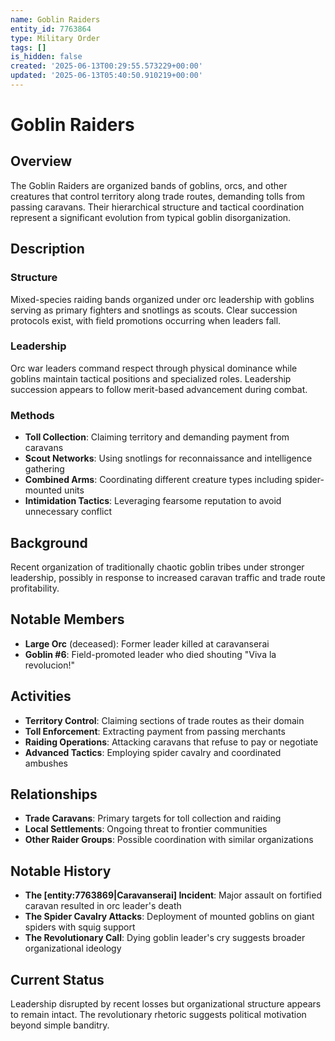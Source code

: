 ```yaml
---
name: Goblin Raiders
entity_id: 7763864
type: Military Order
tags: []
is_hidden: false
created: '2025-06-13T00:29:55.573229+00:00'
updated: '2025-06-13T05:40:50.910219+00:00'
---
```


# Goblin Raiders

## Overview
The Goblin Raiders are organized bands of goblins, orcs, and other creatures that control territory along trade routes, demanding tolls from passing caravans. Their hierarchical structure and tactical coordination represent a significant evolution from typical goblin disorganization.

## Description
### Structure
Mixed-species raiding bands organized under orc leadership with goblins serving as primary fighters and snotlings as scouts. Clear succession protocols exist, with field promotions occurring when leaders fall.

### Leadership
Orc war leaders command respect through physical dominance while goblins maintain tactical positions and specialized roles. Leadership succession appears to follow merit-based advancement during combat.

### Methods
- **Toll Collection**: Claiming territory and demanding payment from caravans
- **Scout Networks**: Using snotlings for reconnaissance and intelligence gathering
- **Combined Arms**: Coordinating different creature types including spider-mounted units
- **Intimidation Tactics**: Leveraging fearsome reputation to avoid unnecessary conflict

## Background
Recent organization of traditionally chaotic goblin tribes under stronger leadership, possibly in response to increased caravan traffic and trade route profitability.

## Notable Members
- **Large Orc** (deceased): Former leader killed at caravanserai
- **Goblin #6**: Field-promoted leader who died shouting "Viva la revolucion!"

## Activities
- **Territory Control**: Claiming sections of trade routes as their domain
- **Toll Enforcement**: Extracting payment from passing merchants
- **Raiding Operations**: Attacking caravans that refuse to pay or negotiate
- **Advanced Tactics**: Employing spider cavalry and coordinated ambushes

## Relationships
- **Trade Caravans**: Primary targets for toll collection and raiding
- **Local Settlements**: Ongoing threat to frontier communities
- **Other Raider Groups**: Possible coordination with similar organizations

## Notable History
- **The [entity:7763869|Caravanserai] Incident**: Major assault on fortified caravan resulted in orc leader's death
- **The Spider Cavalry Attacks**: Deployment of mounted goblins on giant spiders with squig support
- **The Revolutionary Call**: Dying goblin leader's cry suggests broader organizational ideology

## Current Status
Leadership disrupted by recent losses but organizational structure appears to remain intact. The revolutionary rhetoric suggests political motivation beyond simple banditry.